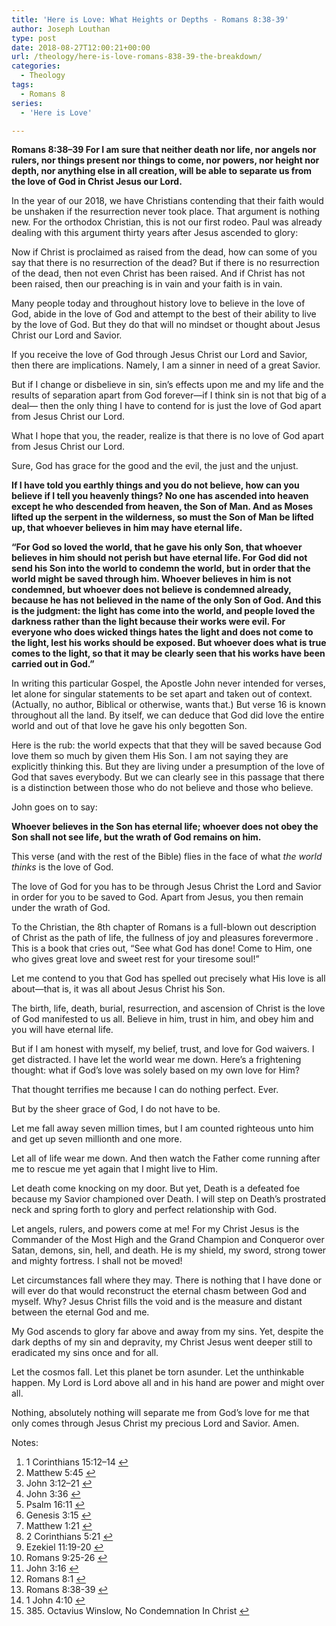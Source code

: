 ```yaml
---
title: 'Here is Love: What Heights or Depths - Romans 8:38-39'
author: Joseph Louthan
type: post
date: 2018-08-27T12:00:21+00:00
url: /theology/here-is-love-romans-838-39-the-breakdown/
categories:
  - Theology
tags:
  - Romans 8
series:
  - 'Here is Love'

---
```

**Romans 8:38–39 For I am sure that neither death nor life, nor angels nor rulers, nor things present nor things to come, nor powers, nor height nor depth, nor anything else in all creation, will be able to separate us from the love of God in Christ Jesus our Lord.**

In the year of our 2018, we have Christians contending that their faith would be unshaken if the resurrection never took place. That argument is nothing new. For the orthodox Christian, this is not our first rodeo. Paul was already dealing with this argument thirty years after Jesus ascended to glory:

Now if Christ is proclaimed as raised from the dead, how can some of you say that there is no resurrection of the dead? But if there is no resurrection of the dead, then not even Christ has been raised. And if Christ has not been raised, then our preaching is in vain and your faith is in vain. [][1]

Many people today and throughout history love to believe in the love of God, abide in the love of God and attempt to the best of their ability to live by the love of God. But they do that will no mindset or thought about Jesus Christ our Lord and Savior.

If you receive the love of God through Jesus Christ our Lord and Savior, then there are implications. Namely, I am a sinner in need of a great Savior.

But if I change or disbelieve in sin, sin’s effects upon me and my life and the results of separation apart from God forever—if I think sin is not that big of a deal— then the only thing I have to contend for is just the love of God apart from Jesus Christ our Lord.

What I hope that you, the reader, realize is that there is no love of God apart from Jesus Christ our Lord.

Sure, God has grace for the good and the evil, the just and the unjust. [][2]

**If I have told you earthly things and you do not believe, how can you believe if I tell you heavenly things? No one has ascended into heaven except he who descended from heaven, the Son of Man. And as Moses lifted up the serpent in the wilderness, so must the Son of Man be lifted up, that whoever believes in him may have eternal life.**

**“For God so loved the world, that he gave his only Son, that whoever believes in him should not perish but have eternal life. For God did not send his Son into the world to condemn the world, but in order that the world might be saved through him. Whoever believes in him is not condemned, but whoever does not believe is condemned already, because he has not believed in the name of the only Son of God. And this is the judgment: the light has come into the world, and people loved the darkness rather than the light because their works were evil. For everyone who does wicked things hates the light and does not come to the light, lest his works should be exposed. But whoever does what is true comes to the light, so that it may be clearly seen that his works have been carried out in God.”**

In writing this particular Gospel, the Apostle John never intended for verses, let alone for singular statements to be set apart and taken out of context. (Actually, no author, Biblical or otherwise, wants that.) But verse 16 is known throughout all the land. By itself, we can deduce that God did love the entire world and out of that love he gave his only begotten Son.

Here is the rub: the world expects that that they will be saved because God love them so much by given them His Son. I am not saying they are explicitly thinking this. But they are living under a presumption of the love of God that saves everybody. But we can clearly see in this passage that there is a distinction between those who do not believe and those who believe.

John goes on to say: 

**Whoever believes in the Son has eternal life; whoever does not obey the Son shall not see life, but the wrath of God remains on him.** [][4]

This verse (and with the rest of the Bible) flies in the face of what _the world thinks_ is the love of God.

The love of God for you has to be through Jesus Christ the Lord and Savior in order for you to be saved to God. Apart from Jesus, you then remain under the wrath of God.

To the Christian, the 8th chapter of Romans is a full-blown out description of Christ as the path of life, the fullness of joy and pleasures forevermore [][5]. This is a book that cries out, “See what God has done! Come to Him, one who gives great love and sweet rest for your tiresome soul!”

Let me contend to you that God has spelled out precisely what His love is all about—that is, it was all about Jesus Christ his Son.

The birth, life, death, burial, resurrection, and ascension of Christ is the love of God manifested to us all. Believe in him, trust in him, and obey him and you will have eternal life. 

But if I am honest with myself, my belief, trust, and love for God waivers. I get distracted. I have let the world wear me down. Here’s a frightening thought: what if God’s love was solely based on my own love for Him? 

That thought terrifies me because I can do nothing perfect. Ever.

But by the sheer grace of God, I do not have to be.

Let me fall away seven million times, but I am counted righteous unto him and get up seven millionth and one more.

Let all of life wear me down. And then watch the Father come running after me to rescue me yet again that I might live to Him.

Let death come knocking on my door. But yet, Death is a defeated foe because my Savior championed over Death. I will step on Death’s prostrated neck and spring forth to glory and perfect relationship with God. [][15]

Let angels, rulers, and powers come at me! For my Christ Jesus is the Commander of the Most High and the Grand Champion and Conqueror over Satan, demons, sin, hell, and death. He is my shield, my sword, strong tower and mighty fortress. I shall not be moved!

Let circumstances fall where they may. There is nothing that I have done or will ever do that would reconstruct the eternal chasm between God and myself. Why? Jesus Christ fills the void and is the measure and distant between the eternal God and me.

My God ascends to glory far above and away from my sins. Yet, despite the dark depths of my sin and depravity, my Christ Jesus went deeper still to eradicated my sins once and for all.

Let the cosmos fall. Let this planet be torn asunder. Let the unthinkable happen. My Lord is Lord above all and in his hand are power and might over all.

Nothing, absolutely nothing will separate me from God’s love for me that only comes through Jesus Christ my precious Lord and Savior. Amen.

<div class="simple-footnotes">
  <p class="notes">
    Notes:
  </p>

  <ol>
    <li id="note-3891-1">
      1 Corinthians 15:12–14 <a href="#return-note-3891-1">&#8617;</a>
    </li>
    <li id="note-3891-2">
      Matthew 5:45 <a href="#return-note-3891-2">&#8617;</a>
    </li>
    <li id="note-3891-3">
      John 3:12–21 <a href="#return-note-3891-3">&#8617;</a>
    </li>
    <li id="note-3891-4">
      John 3:36 <a href="#return-note-3891-4">&#8617;</a>
    </li>
    <li id="note-3891-5">
      Psalm 16:11 <a href="#return-note-3891-5">&#8617;</a>
    </li>
    <li id="note-3891-6">
      Genesis 3:15 <a href="#return-note-3891-6">&#8617;</a>
    </li>
    <li id="note-3891-7">
      Matthew 1:21 <a href="#return-note-3891-7">&#8617;</a>
    </li>
    <li id="note-3891-8">
      2 Corinthians 5:21 <a href="#return-note-3891-8">&#8617;</a>
    </li>
    <li id="note-3891-9">
      Ezekiel 11:19-20 <a href="#return-note-3891-9">&#8617;</a>
    </li>
    <li id="note-3891-10">
      Romans 9:25-26 <a href="#return-note-3891-10">&#8617;</a>
    </li>
    <li id="note-3891-11">
      John 3:16 <a href="#return-note-3891-11">&#8617;</a>
    </li>
    <li id="note-3891-12">
      Romans 8:1 <a href="#return-note-3891-12">&#8617;</a>
    </li>
    <li id="note-3891-13">
      Romans 8:38-39 <a href="#return-note-3891-13">&#8617;</a>
    </li>
    <li id="note-3891-14">
      1 John 4:10 <a href="#return-note-3891-14">&#8617;</a>
    </li>
    <li id="note-3891-15">
      385. Octavius Winslow, No Condemnation In Christ <a href="#return-note-3891-15">&#8617;</a>
    </li>
  </ol>
</div>

[1]: #note-3891-1 "1 Corinthians 15:12–14"
[2]: #note-3891-2 "Matthew 5:45"
[3]: #note-3891-3 "John 3:12–21"
[4]: #note-3891-4 "John 3:36"
[5]: #note-3891-5 "Psalm 16:11"
[6]: #note-3891-6 "Genesis 3:15"
[7]: #note-3891-7 "Matthew 1:21"
[8]: #note-3891-8 "2 Corinthians 5:21"
[9]: #note-3891-9 "Ezekiel 11:19-20"
[10]: #note-3891-10 "Romans 9:25-26"
[11]: #note-3891-11 "John 3:16"
[12]: #note-3891-12 "Romans 8:1"
[13]: #note-3891-13 "Romans 8:38-39"
[14]: #note-3891-14 "1 John 4:10"
[15]: #note-3891-15 "385. Octavius Winslow, No Condemnation In Christ"